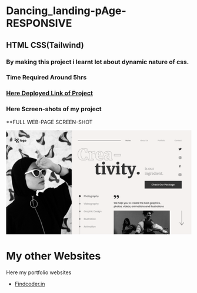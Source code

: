 # Dancing_landing-pAge-RESPONSIVE 
## **HTML** **CSS**(Tailwind)

### By making this project i learnt lot about dynamic nature of css.

### Time Required Around **5hrs**
 
### [ Here Deployed Link of Project](https://dancing-figolla-edd78la.netlify.app/)

### Here **Screen-shots** of my project


**FULL WEB-PAGE SCREEN-SHOT

![Screen-shots](images/14.png)


# My other Websites

Here my portfolio websites 

- [Findcoder.in](https://www.findcoder.io/u/raavan)
